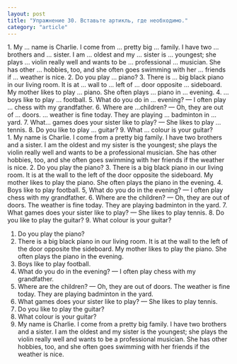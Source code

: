 ```yaml
---
layout: post
title: "Упражнение 30. Вставьте артикль, где необходимо."
category: "article"
---
```

<section class="question">
1. My ... name is Charlie. I come from ... pretty big ... family. I have two ... brothers and ... sister. I am ... oldest and my ... sister is ... youngest; she plays ... violin really well and wants to be ... professional ... musician. She has other ... hobbies, too, and she often goes swimming with her ... friends if ... weather is nice. 2. Do you play ... piano? 3. There is ... big black piano in our living room. It is at ... wall to ... left of ... door opposite ... sideboard. My mother likes to play ... piano. She often plays ... piano in ... evening. 4. ... boys like to play ... football. 5. What do you do in ... evening? — I often play ... chess with my grandfather. 6. Where are ...children? — Oh, they are out of ... doors. ... weather is fine today. They are playing ... badminton in ... yard. 7. What... games does your sister like to play? — She likes to play ... tennis. 8. Do you like to play ... guitar? 9. What ... colour is your guitar?
</section>

<section class="answer">
1. My name is Charlie. I come from a pretty big family. I have two brothers and a sister. I am the oldest and my sister is the youngest; she plays the violin really well and wants to be a professional musician. She has other hobbies, too, and she often goes swimming with her friends if the weather is nice. 2. Do you play the piano? 3. There is a big black piano in our living room. It is at the wall to the left of the door opposite the sideboard. My mother likes to play the piano. She often plays the piano in the evening. 4. Boys like to play football. 5, What do you do in the evening? — I often play chess with my grandfather. 6. Where are the children? — Oh, they are out of doors. The weather is fine today. They are playing badminton in the yard. 7. What games does your sister like to play? — She likes to play tennis. 8. Do you like to play the guitar? 9. What colour is your guitar?


1. Do you play the piano? 
2. There is a big black piano in our living room. 
It is at the wall to the left of the door opposite the sideboard. My mother likes to play the piano. She often plays the piano in the evening. 
3. Boys like to play football.
 4. What do you do in the evening? — I often play chess with my grandfather. 
 5. Where are the children? — Oh, they are out of doors. The weather is fine today. They are playing badminton in the yard. 
 6. What games does your sister like to play? — She likes to play tennis. 
 7. Do you like to play the guitar? 
 8. What colour is your guitar?
9. My name is Charlie. I come from a pretty big family. I have two brothers and a sister. I am the oldest and my sister is the youngest; she plays the violin really well and wants to be a professional musician. She has other hobbies, too, and she often goes swimming with her friends if the weather is nice.
</section>